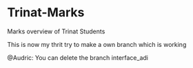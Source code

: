 # Trinat-Marks
Marks overview of Trinat Students

This is now my thrit try to make a own branch which is working

@Audric: You can delete the branch interface_adi